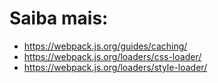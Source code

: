 # Saiba mais:

- https://webpack.js.org/guides/caching/
- https://webpack.js.org/loaders/css-loader/
- https://webpack.js.org/loaders/style-loader/
